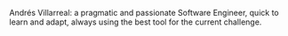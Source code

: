 Andrés Villarreal: a pragmatic and passionate Software Engineer, quick to learn and adapt, always using the best tool for the current challenge.